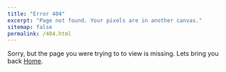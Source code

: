 ```yaml
---
title: "Error 404"
excerpt: "Page not found. Your pixels are in another canvas."
sitemap: false
permalink: /404.html
---
```


Sorry, but the page you were trying to to view is missing. Lets bring you back [Home](https://kanelisd.github.io/dkanelis.github.io/).

<script type="text/javascript">
  var GOOG_FIXURL_LANG = 'en';
  var GOOG_FIXURL_SITE = '{{ site.url }}'
</script>
<script type="text/javascript"
  src="//linkhelp.clients.google.com/tbproxy/lh/wm/fixurl.js">
</script>
